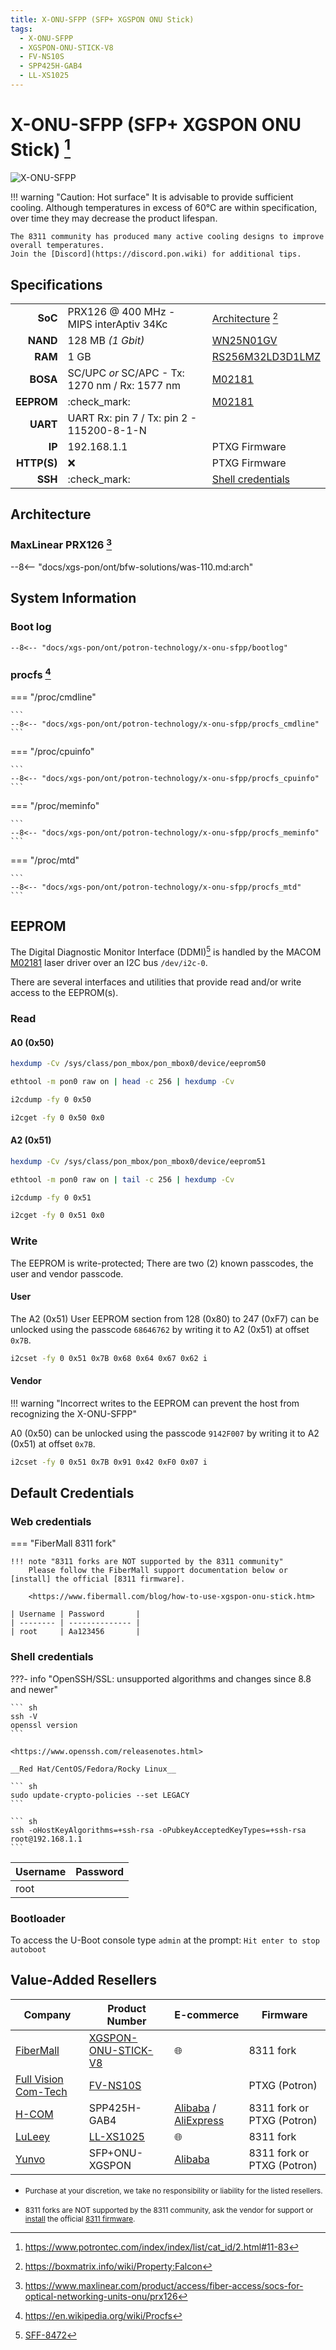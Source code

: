 ```yaml
---
title: X-ONU-SFPP (SFP+ XGSPON ONU Stick)
tags:
  - X-ONU-SFPP
  - XGSPON-ONU-STICK-V8
  - FV-NS10S
  - SPP425H-GAB4
  - LL-XS1025
---
```


# X-ONU-SFPP (SFP+ XGSPON ONU Stick) [^1]

![X-ONU-SFPP](x-onu-sfpp/x-onu-sfpp.webp)

!!! warning "Caution: Hot surface"
    It is advisable to provide sufficient cooling. Although temperatures in excess of 60&deg;C are within specification,
    over time they may decrease the product lifespan.

    The 8311 community has produced many active cooling designs to improve overall temperatures.
    Join the [Discord](https://discord.pon.wiki) for additional tips.

## Specifications

|             |                                                     |                     |
| ----------: | --------------------------------------------------- | ------------------- |
| __SoC__     | PRX126 @ 400 MHz - MIPS interAptiv 34Kc             | [Architecture] [^4] |
| __NAND__    | 128 MB *(1 Gbit)*                                   | [WN25N01GV]         |
| __RAM__     | 1 GB                                                | [RS256M32LD3D1LMZ]  |
| __BOSA__    | SC/UPC *or* SC/APC - Tx: 1270 nm / Rx: 1577 nm      | [M02181]            |
| __EEPROM__  | :check_mark:                                        | [M02181]            |
| __UART__    | UART 	Rx: pin 7 / Tx: pin 2 - 115200-8-1-N          |                     |
| __IP__      | 192.168.1.1                                         | PTXG Firmware       |
| __HTTP(S)__ | :x:                                                 | PTXG Firmware       |
| __SSH__     | :check_mark:                                        | [Shell credentials] |

 [Architecture]: #architecture
 [WN25N01GV]: https://www.winbond.com/hq/product/code-storage-flash-memory/qspinand-flash/?__locale=en&partNo=W25N01GV
 [RS256M32LD3D1LMZ]: https://www.lcsc.com/datasheet/lcsc_datasheet_2411220107_Rayson-RS256M32LD3D1LMZ-125BT_C2840152.pdf
 [M02181]: https://www.macom.com/products/product-detail/MALD-02181
 [Shell credentials]: #shell-credentials

## Architecture

### MaxLinear PRX126 [^2]

 --8<-- "docs/xgs-pon/ont/bfw-solutions/was-110.md:arch"

## System Information

### Boot log

```
--8<-- "docs/xgs-pon/ont/potron-technology/x-onu-sfpp/bootlog"
```

### procfs [^3]

=== "/proc/cmdline"


    ```
    --8<-- "docs/xgs-pon/ont/potron-technology/x-onu-sfpp/procfs_cmdline"
    ```

=== "/proc/cpuinfo"


    ```
    --8<-- "docs/xgs-pon/ont/potron-technology/x-onu-sfpp/procfs_cpuinfo"
    ```

=== "/proc/meminfo"


    ```
    --8<-- "docs/xgs-pon/ont/potron-technology/x-onu-sfpp/procfs_meminfo"
    ```

=== "/proc/mtd"


    ```
    --8<-- "docs/xgs-pon/ont/potron-technology/x-onu-sfpp/procfs_mtd"
    ```

## EEPROM

The Digital Diagnostic Monitor Interface (DDMI)[^5] is handled by the MACOM [M02181] laser driver over an I2C bus
`/dev/i2c-0`.

There are several interfaces and utilities that provide read and/or write access to the EEPROM(s).

### Read

#### A0 (0x50)

``` sh
hexdump -Cv /sys/class/pon_mbox/pon_mbox0/device/eeprom50
```

``` sh
ethtool -m pon0 raw on | head -c 256 | hexdump -Cv
```

``` sh
i2cdump -fy 0 0x50
```

``` sh
i2cget -fy 0 0x50 0x0
```

#### A2 (0x51)

``` sh
hexdump -Cv /sys/class/pon_mbox/pon_mbox0/device/eeprom51
```

``` sh
ethtool -m pon0 raw on | tail -c 256 | hexdump -Cv
```

``` sh
i2cdump -fy 0 0x51
```

``` sh
i2cget -fy 0 0x51 0x0
```

### Write

The EEPROM is write-protected; There are two (2) known passcodes, the user and vendor passcode.

#### User

The A2 (0x51) User EEPROM section from 128 (0x80) to 247 (0xF7) can be unlocked using
the passcode `68646762` by writing it to A2 (0x51) at offset `0x7B`.

``` sh
i2cset -fy 0 0x51 0x7B 0x68 0x64 0x67 0x62 i
```

#### Vendor

!!! warning "Incorrect writes to the EEPROM can prevent the host from recognizing the X-ONU-SFPP"

A0 (0x50) can be unlocked using the passcode `9142F007` by writing it to A2 (0x51) at offset `0x7B`.

``` sh
i2cset -fy 0 0x51 0x7B 0x91 0x42 0xF0 0x07 i
```

## Default Credentials

### Web credentials

=== "FiberMall 8311 fork"

    !!! note "8311 forks are NOT supported by the 8311 community"
        Please follow the FiberMall support documentation below or [install] the official [8311 firmware].

        <https://www.fibermall.com/blog/how-to-use-xgspon-onu-stick.htm>

    | Username | Password       |
    | -------- | -------------- |
    | root     | Aa123456       |

### Shell credentials

???- info "OpenSSH/SSL: unsupported algorithms and changes since 8.8 and newer"

    ``` sh
    ssh -V
    openssl version
    ```

    <https://www.openssh.com/releasenotes.html>

    __Red Hat/CentOS/Fedora/Rocky Linux__

    ``` sh
    sudo update-crypto-policies --set LEGACY
    ```

    ``` sh
    ssh -oHostKeyAlgorithms=+ssh-rsa -oPubkeyAcceptedKeyTypes=+ssh-rsa root@192.168.1.1
    ```

| Username | Password |
| -------- | -------- |
| root     |          |

### Bootloader

To access the U-Boot console type `admin` at the prompt: `Hit enter to stop autoboot`

## Value-Added Resellers

| Company                                             | Product Number        | E-commerce             | Firmware      |
| --------------------------------------------------- | --------------------- | ---------------------- | ------------- |
| [FiberMall]                                         | [XGSPON-ONU-STICK-V8] | :globe_with_meridians: | 8311 fork     |
| [Full Vision Com-Tech](https://fullvisiontech.com/) | [FV-NS10S]            |                        | PTXG (Potron) |
| [H-COM](https://www.zhaoyongoptics.com/)            | SPP425H-GAB4          | [Alibaba](https://www.alibaba.com/product-detail/XGS-PON-ONU-SFP-Stick-with_1601261149622.html) / [AliExpress](https://www.aliexpress.com/item/1005007856556526.html) | 8311 fork or PTXG (Potron) |
| [LuLeey](https://www.luleey.com/)                   | [LL-XS1025]           | :globe_with_meridians: | 8311 fork     |
| [Yunvo](https://www.yunvoptic.com/)                 | SFP+ONU-XGSPON        | [Alibaba](https://www.alibaba.com/product-detail/10G-SFP-1270-1577nm-20km-SC_10000019105245.html) | 8311 fork or PTXG (Potron) |

* <small>Purchase at your discretion, we take no responsibility or liability for the listed resellers.</small>
* <small>8311 forks are NOT supported by the 8311 community, ask the vendor for support or [install] the official [8311 firmware].</small>

  [FiberMall]: https://www.fibermall.com/
  [XGSPON-ONU-STICK-V8]: https://www.fibermall.com/sale-462134-xgspon-onu-sfp-stick-i-temp.htm
  [FV-NS10S]: http://fullvisiontech.com/web/index.php?topclassid=16&classid=133&id=141&lanstr=en
  [LL-XS1025]: https://www.luleey.com/product/xgspon-stick-onu-sfp-transceiver/

  [install]: https://pon.wiki/guides/install-the-8311-community-firmware-on-the-was-110/#supplementary-upgrades
  [8311 firmware]: https://github.com/djGrrr/8311-was-110-firmware-builder/releases

[^1]: <https://www.potrontec.com/index/index/list/cat_id/2.html#11-83>
[^2]: <https://www.maxlinear.com/product/access/fiber-access/socs-for-optical-networking-units-onu/prx126>
[^3]: <https://en.wikipedia.org/wiki/Procfs>
[^4]: <https://boxmatrix.info/wiki/Property:Falcon>
[^5]: [SFF-8472](https://members.snia.org/document/dl/25916)
